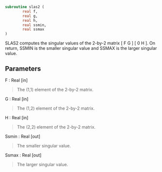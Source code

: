 ```fortran
subroutine slas2 (
		real f,
		real g,
		real h,
		real ssmin,
		real ssmax
)
```

 SLAS2  computes the singular values of the 2-by-2 matrix
    [  F   G  ]
    [  0   H  ].
 On return, SSMIN is the smaller singular value and SSMAX is the
 larger singular value.

## Parameters
F : Real [in]
> The (1,1) element of the 2-by-2 matrix.

G : Real [in]
> The (1,2) element of the 2-by-2 matrix.

H : Real [in]
> The (2,2) element of the 2-by-2 matrix.

Ssmin : Real [out]
> The smaller singular value.

Ssmax : Real [out]
> The larger singular value.

